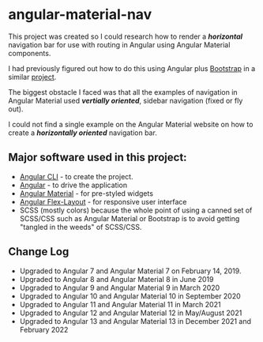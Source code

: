 # angular-material-nav

This project was created so I could research how to render a **_horizontal_** navigation bar for use with routing in Angular using Angular Material components.

I had previously figured out how to do this using Angular plus [Bootstrap](https://getbootstrap.com/) in a similar [project](https://github.com/fmorriso/Angular-bootstrap4-nav).

The biggest obstacle I faced was that all the examples of navigation in Angular Material used **_vertially oriented_**, sidebar navigation (fixed or fly out).

I could not find a single example on the Angular Material website on how to create a **_horizontally oriented_** navigation bar.

## Major software used in this project:

- [Angular CLI](https://github.com/angular/angular-cli) - to create the project.
- [Angular](https://angular.io/) - to drive the application
- [Angular Material](https://material.angular.io/components/categories) - for pre-styled widgets
- [Angular Flex-Layout](https://github.com/angular/flex-layout#readme) - for responsive user interface
- SCSS (mostly colors) because the whole point of using a canned set of SCSS/CSS such as Angular Material or Bootstrap is to avoid getting "tangled in the weeds" of SCSS/CSS.

## Change Log

- Upgraded to Angular 7 and Angular Material 7 on February 14, 2019.
- Upgraded to Angular 8 and Angular Material 8 in June 2019
- Upgraded to Angular 9 and Angular Material 9 in March 2020
- Upgraded to Angular 10 and Angular Material 10 in September 2020
- Upgraded to Angular 11 and Angular Material 11 in March 2021
- Upgraded to Angular 12 and Angular Material 12 in May/August 2021
- Upgraded to Angular 13 and Angular Material 13 in December 2021 and February 2022
